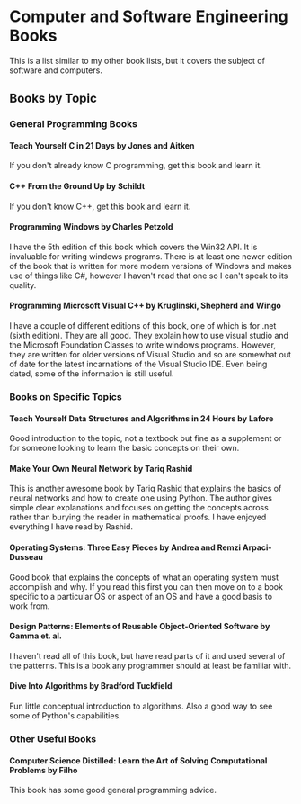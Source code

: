 # **Computer and Software Engineering Books**

This is a list similar to my other book lists, but it covers the subject of software and computers.

## **Books by Topic**


### **General Programming Books**


#### **Teach Yourself C in 21 Days** by Jones and Aitken

If you don't already know C programming, get this book and learn it.

#### **C++ From the Ground Up** by Schildt

If you don't know C++, get this book and learn it.

#### **Programming Windows** by Charles Petzold

I have the 5th edition of this book which covers the Win32 API.  It is invaluable for writing windows programs.  There is at least one newer edition of the book that is written for more modern versions of Windows and makes use of things like C#, however I haven't read that one so I can't speak to its quality.

#### **Programming Microsoft Visual C++** by Kruglinski, Shepherd and Wingo

I have a couple of different editions of this book, one of which is for .net (sixth edition).  They are all good.  They explain how to use visual studio and the Microsoft Foundation Classes to write windows programs.  However, they are written for older versions of Visual Studio and so are somewhat out of date for the latest incarnations of the Visual Studio IDE.  Even being dated, some of the information is still useful.


### **Books on Specific Topics**

#### **Teach Yourself Data Structures and Algorithms in 24 Hours** by Lafore

Good introduction to the topic, not a textbook but fine as a supplement or for someone looking to learn the basic concepts on their own.

#### **Make Your Own Neural Network** by Tariq Rashid

This is another awesome book by Tariq Rashid that explains the basics of neural networks and how to create one using Python.  The author gives simple clear explanations and focuses on getting the concepts across rather than burying the reader in mathematical proofs.  I have enjoyed everything I have read by Rashid.

#### **Operating Systems: Three Easy Pieces** by Andrea and Remzi Arpaci-Dusseau

Good book that explains the concepts of what an operating system must accomplish and why.  If you read this first you can then move on to a book specific to a particular OS or aspect of an OS and have a good basis to work from.

#### **Design Patterns: Elements of Reusable Object-Oriented Software** by Gamma et. al.

I haven't read all of this book, but have read parts of it and used several of the patterns.  This is a book any programmer should at least be familiar with.

#### **Dive Into Algorithms** by Bradford Tuckfield

Fun little conceptual introduction to algorithms.  Also a good way to see some of Python's capabilities.


### **Other Useful Books**

#### **Computer Science Distilled: Learn the Art of Solving Computational Problems** by Filho

This book has some good general programming advice.

<!-- More to be added later -->
